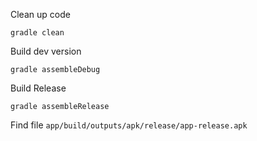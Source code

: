 
Clean up code

```
gradle clean
```

Build dev version

```
gradle assembleDebug
```



Build Release

```
gradle assembleRelease
```

Find file ```app/build/outputs/apk/release/app-release.apk```
